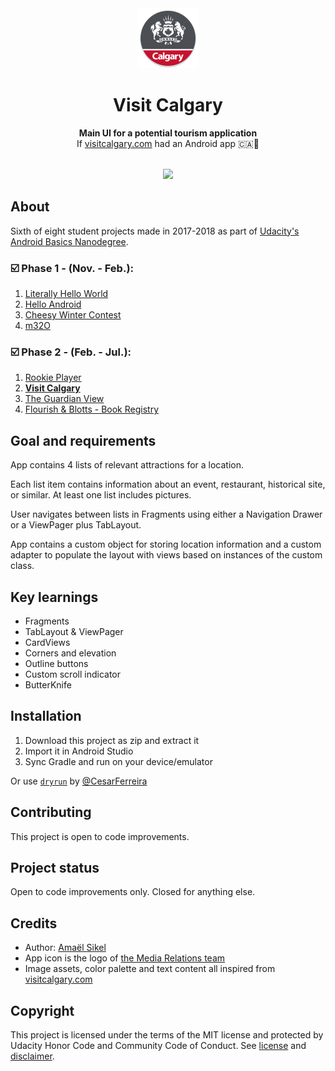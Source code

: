 <div align="center"><img src="app/src/main/res/mipmap-xhdpi/ic_launcher.png"></div>
<h1 align="center">Visit Calgary</h1>
<p align="center"><strong>Main UI for a potential tourism application</strong>
<br>If <a href="https://www.visitcalgary.com/" target="_blank">visitcalgary.com</a> had an Android app 🇨🇦🤳</p>
<br/>
<div align="center"><img src="demo.gif"></img></div>
<h2>About</h2>
Sixth of eight student projects made in 2017-2018 as part of <a href="https://eu.udacity.com/course/android-basics-nanodegree-by-google--nd803" target="_blank">Udacity's Android Basics Nanodegree</a>.

<h3>☑️ Phase 1 - (Nov. - Feb.):</h3>

1. <a href="https://github.com/r4dixx/LiterallyHelloWorld" target="_blank">Literally Hello World</a>
2. <a href="https://github.com/r4dixx/HelloAndroid" target="_blank">Hello Android</a>
3. <a href="https://github.com/r4dixx/CheesyWinterContest" target="_blank">Cheesy Winter Contest</a>
4. <a href="https://github.com/r4dixx/m32O" target="_blank">m32O</a>

<h3>☑️ Phase 2 - (Feb. - Jul.):</h3>

1. <a href="https://github.com/r4dixx/RookiePlayer" target="_blank">Rookie Player</a>
2. <a href="https://github.com/r4dixx/VisitCalgary" target="_blank"><strong>Visit Calgary</strong></a>
3. <a href="https://github.com/r4dixx/TheGuardianView" target="_blank">The Guardian View</a>
4. <a href="https://github.com/r4dixx/Flourish-And-Blotts-Book-Registry" target="_blank">Flourish & Blotts - Book Registry</a>

<h2>Goal and requirements</h2>
App contains 4 lists of relevant attractions for a location.

Each list item contains information about an event, restaurant, historical site, or similar. At least one list includes pictures.

User navigates between lists in Fragments using either a Navigation Drawer or a ViewPager plus TabLayout.

App contains a custom object for storing location information and a custom adapter to populate the layout with views based on instances of the custom class.

<h2>Key learnings</h2>

- Fragments
- TabLayout & ViewPager  
- CardViews
- Corners and elevation
- Outline buttons
- Custom scroll indicator
- ButterKnife

<h2>Installation</h2>

1. Download this project as zip and extract it
2. Import it in Android Studio
3. Sync Gradle and run on your device/emulator

Or use <a href="https://github.com/cesarferreira/dryrun" target="_blank">`dryrun`</a> by <a href="https://github.com/cesarferreira" target="_blank">@CesarFerreira</a>

<h2>Contributing</h2>

This project is open to code improvements.

<h2>Project status</h2>
Open to code improvements only. Closed for anything else.

<h2>Credits</h2>

- Author: <a href="https://twitter.com/r4dixx" target="_blank">Amaël Sikel</a>
- App icon is the logo of <a href="https://twitter.com/cityofcalgary" target="_blank">the Media Relations team</a>
- Image assets, color palette and text content all inspired from <a href="https://www.visitcalgary.com/accommodations" target="_blank">visitcalgary.com</a>

<h2>Copyright</h2>
This project is licensed under the terms of the MIT license and protected by Udacity Honor Code and Community Code of Conduct. See <a href="LICENSE.md">license</a> and <a href="LICENSE.DISCLAIMER.md">disclaimer</a>.
